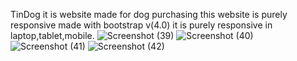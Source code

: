 TinDog  it is website made for dog purchasing 
this website is purely responsive made with bootstrap v(4.0) it is purely responsive in laptop,tablet,mobile.
![Screenshot (39)](https://user-images.githubusercontent.com/87578584/147401352-3cfa5120-2609-470b-9070-fd0df8971cc2.png)
![Screenshot (40)](https://user-images.githubusercontent.com/87578584/147401358-83658bf2-cc78-49d7-bc38-3470c8dbfecb.png)
![Screenshot (41)](https://user-images.githubusercontent.com/87578584/147401359-17cc1e81-b326-428d-be13-43b13887015b.png)
![Screenshot (42)](https://user-images.githubusercontent.com/87578584/147401360-e6ee5f1d-0996-40c7-94f2-722771691dc8.png)
